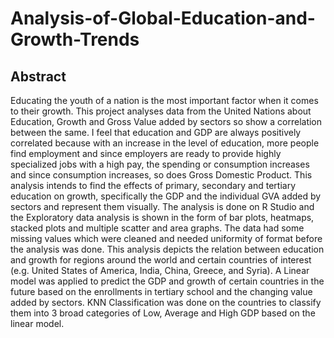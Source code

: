 # Analysis-of-Global-Education-and-Growth-Trends

## Abstract
Educating the youth of a nation is the most important factor when it comes to their growth. This project analyses data from the United Nations about Education, Growth and Gross Value added by sectors so show a correlation between the same. I feel that education and GDP are always positively correlated because with an increase in the level of education, more people find employment and since employers are ready to provide highly specialized jobs with a high pay, the spending or consumption increases and since consumption increases, so does Gross Domestic Product.
This analysis intends to find the effects of primary, secondary and tertiary education on growth, specifically the GDP and the individual GVA added by sectors and represent them visually. The analysis is done on R Studio and the Exploratory data analysis is shown in the form of bar plots, heatmaps, stacked plots and multiple scatter and area graphs. The data had some missing values which were cleaned and needed uniformity of format before the analysis was done. This analysis depicts the relation between education and growth for regions around the world and certain countries of interest (e.g. United States of America, India, China, Greece, and Syria). A Linear model was applied to predict the GDP and growth of certain countries in the future based on the enrollments in tertiary school and the changing value added by sectors. KNN Classification was done on the countries to classify them into 3 broad categories of Low, Average and High GDP based on the linear model.
